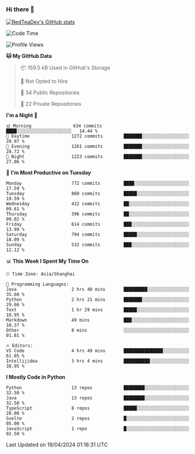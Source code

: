 ### Hi there 👋

<!--
**RedTeaDev/RedTeaDev** is a ✨ _special_ ✨ repository because its `README.md` (this file) appears on your GitHub profile.

Here are some ideas to get you started:

- 🔭 I’m currently working on ...
- 🌱 I’m currently learning ...
- 👯 I’m looking to collaborate on ...
- 🤔 I’m looking for help with ...
- 💬 Ask me about ...
- 📫 How to reach me: ...
- 😄 Pronouns: ...
- ⚡ Fun fact: ...
-->

<!--
[![wakatime](https://wakatime.com/badge/user/6b101ed0-04c0-4490-9283-eb61f2efff96.svg)](https://wakatime.com/@6b101ed0-04c0-4490-9283-eb61f2efff96)
!-->

[![RedTeaDev's GitHub stats](https://github-readme-stats.vercel.app/api?username=RedTeaDev)](https://github.com/anuraghazra/github-readme-stats)
<!--
[![willianrod's wakatime stats](https://github-readme-stats.vercel.app/api/wakatime?username=RedTeaDev)](https://github.com/anuraghazra/github-readme-stats)
!-->
<!--START_SECTION:waka-->
![Code Time](http://img.shields.io/badge/Code%20Time-2%2C152%20hrs%2039%20mins-blue)

![Profile Views](http://img.shields.io/badge/Profile%20Views-0-blue)

**🐱 My GitHub Data** 

> 📦 159.5 kB Used in GitHub's Storage 
 > 
> 🚫 Not Opted to Hire
 > 
> 📜 34 Public Repositories 
 > 
> 🔑 22 Private Repositories 
 > 
**I'm a Night 🦉** 

```text
🌞 Morning                634 commits         ████░░░░░░░░░░░░░░░░░░░░░   14.44 % 
🌆 Daytime                1272 commits        ███████░░░░░░░░░░░░░░░░░░   28.97 % 
🌃 Evening                1261 commits        ███████░░░░░░░░░░░░░░░░░░   28.72 % 
🌙 Night                  1223 commits        ███████░░░░░░░░░░░░░░░░░░   27.86 % 
```
📅 **I'm Most Productive on Tuesday** 

```text
Monday                   772 commits         ████░░░░░░░░░░░░░░░░░░░░░   17.59 % 
Tuesday                  860 commits         █████░░░░░░░░░░░░░░░░░░░░   19.59 % 
Wednesday                422 commits         ██░░░░░░░░░░░░░░░░░░░░░░░   09.61 % 
Thursday                 396 commits         ██░░░░░░░░░░░░░░░░░░░░░░░   09.02 % 
Friday                   614 commits         ███░░░░░░░░░░░░░░░░░░░░░░   13.99 % 
Saturday                 794 commits         █████░░░░░░░░░░░░░░░░░░░░   18.09 % 
Sunday                   532 commits         ███░░░░░░░░░░░░░░░░░░░░░░   12.12 % 
```


📊 **This Week I Spent My Time On** 

```text
🕑︎ Time Zone: Asia/Shanghai

💬 Programming Languages: 
Java                     2 hrs 48 mins       █████████░░░░░░░░░░░░░░░░   35.60 % 
Python                   2 hrs 21 mins       ███████░░░░░░░░░░░░░░░░░░   29.86 % 
Text                     1 hr 29 mins        █████░░░░░░░░░░░░░░░░░░░░   18.95 % 
Markdown                 49 mins             ███░░░░░░░░░░░░░░░░░░░░░░   10.37 % 
Other                    8 mins              ░░░░░░░░░░░░░░░░░░░░░░░░░   01.81 % 

🔥 Editors: 
VS Code                  4 hrs 49 mins       ███████████████░░░░░░░░░░   61.05 % 
Intellijidea             3 hrs 4 mins        ██████████░░░░░░░░░░░░░░░   38.95 % 
```

**I Mostly Code in Python** 

```text
Python                   13 repos            ████████░░░░░░░░░░░░░░░░░   32.50 % 
Java                     13 repos            ████████░░░░░░░░░░░░░░░░░   32.50 % 
TypeScript               8 repos             █████░░░░░░░░░░░░░░░░░░░░   20.00 % 
Svelte                   2 repos             █░░░░░░░░░░░░░░░░░░░░░░░░   05.00 % 
JavaScript               1 repo              █░░░░░░░░░░░░░░░░░░░░░░░░   02.50 % 
```




 Last Updated on 19/04/2024 01:16:31 UTC
<!--END_SECTION:waka-->


